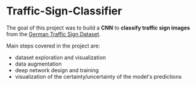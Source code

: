 # Traffic-Sign-Classifier

The goal of this project was  to build a **CNN**  to **classify traffic sign images** from the [German Traffic Sign Dataset](http://benchmark.ini.rub.de/?section=gtsrb&subsection=dataset).

Main steps covered in the project are:
- dataset exploration and visualization
- data augmentation
- deep network design and training 
- visualization of the certainty/uncertainty of the model's predictions
